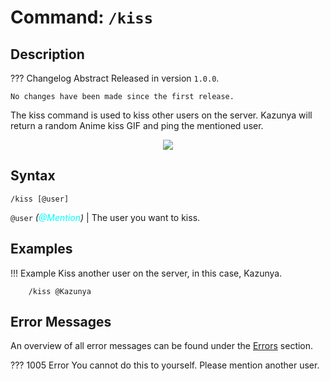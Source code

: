 # **Command:** `/kiss`

## **Description**

??? Changelog Abstract
    Released in version `1.0.0`.

    No changes have been made since the first release.

The kiss command is used to kiss other users on the server. Kazunya will return a random Anime kiss GIF and ping the mentioned user.

<p align="center"><img src="https://c.tenor.com/nRdyrvS3qa4AAAAC/anime-kiss.gif"></p>

## **Syntax**

    /kiss [@user]

`@user` *(<span style="color:aqua">@Mention</span>)* | The user you want to kiss.

## **Examples**

!!! Example
    Kiss another user on the server, in this case, Kazunya.

        /kiss @Kazunya

## **Error Messages**

An overview of all error messages can be found under the <a href="/errors/">Errors</a> section.

??? 1005 Error
    You cannot do this to yourself. Please mention another user.